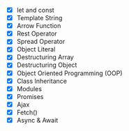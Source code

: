 - [x] let and const
- [x] Template String
- [x] Arrow Function
- [x] Rest Operator
- [x] Spread Operator
- [x] Object Literal
- [x] Destructuring Array
- [x] Destructuring Object
- [x] Object Oriented Programming (OOP)
- [x] Class Inheritance
- [x] Modules
- [x] Promises
- [x] Ajax
- [x] Fetch()
- [x] Async & Await
